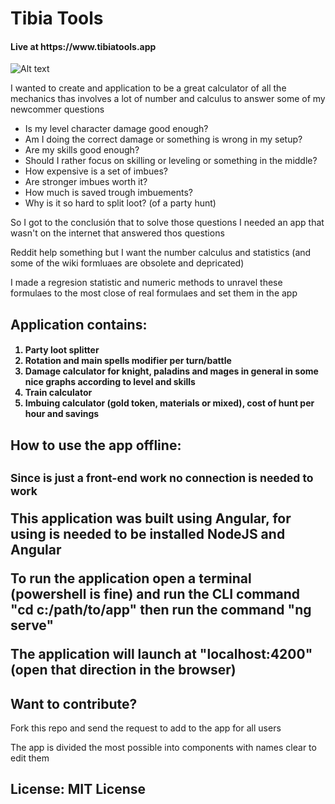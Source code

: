 <h1> Tibia Tools</h1>
<h4>Live at https://www.tibiatools.app</h4>
<img src="https://www.tibiawiki.com.br/images/5/52/Tibia_Logo.png" alt="Alt text" title="Tibia logo">
<p>I wanted to create and application to be a great calculator of all the mechanics thas involves a lot of number and calculus to answer some of my newcommer questions</p>
<ul>
<li>Is my level character damage good enough?</li>
<li>Am I doing the correct damage or something is wrong in my setup?</li>
<li>Are my skills good enough?</li>
<li>Should I rather focus on skilling or leveling or something in the middle?</li>
<li>How expensive is a set of imbues?</li>
<li>Are stronger imbues worth it?</li>
<li>How much is saved trough imbuements?</li>
<li>Why is it so hard to split loot? (of a party hunt)</li>
</ul>
<p>So I got to the conclusión that to solve those questions I needed an app that wasn't on the internet that answered thos questions</p>
<p>Reddit help something but I want the number calculus and statistics (and some of the wiki formluaes are obsolete and depricated)</p>
<p>I made a regresion statistic and numeric methods to unravel these formulaes to the most close of real formulaes and set them in the app</p>

<h2>Application contains: </h2>
<h4>
<ol>
<li>Party loot splitter</li>
<li>Rotation and main spells modifier per turn/battle</li>
<li>Damage calculator for knight, paladins and mages in general in some nice graphs according to level and skills</li>
<li>Train calculator</li>
<li>Imbuing calculator (gold token, materials or mixed), cost of hunt per hour and savings</li>
</ol>
</h4>
<h2>How to use the app offline: <h2>
<small>Since is just a front-end work no connection is needed to work</small>
<p>This application was built using Angular, for using is needed to be installed NodeJS and Angular</p>
<p>To run the application open a terminal (powershell is fine) and run the CLI command "cd c:/path/to/app" then run the command "ng serve"</p>
<p>The application will launch at "localhost:4200" (open that direction in the browser)</p>

<h2>Want to contribute?</h2>
<p>Fork this repo and send the request to add to the app for all users</p>
<p>The app is divided the most possible into components with names clear to edit them</p>

<h2>License: MIT License</h2>
